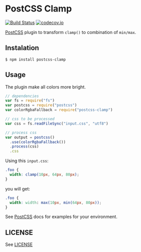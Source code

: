 # PostCSS Clamp
[![Build Status][ci-img]][ci] [![codecov.io][cov-img]][cov]

[PostCSS] plugin to transform `clamp()` to combination of `min/max`.

[PostCSS]:    https://github.com/postcss/postcss
[ci-img]:     https://travis-ci.org/polemius/postcss-clamp.svg
[ci]:         https://travis-ci.org/polemius/postcss-clamp
[cov-img]: https://codecov.io/github/polemius/postcss-clamp/coverage.svg?branch=master
[cov]:        https://codecov.io/github/polemius/postcss-clamp?branch=master


## Instalation

```
$ npm install postcss-clamp
```

## Usage

The plugin make all colors more bright.

```js
// dependencies
var fs = require("fs")
var postcss = require("postcss")
var colorRgbaFallback = require("postcss-clamp")

// css to be processed
var css = fs.readFileSync("input.css", "utf8")

// process css
var output = postcss()
  .use(colorRgbaFallback())
  .process(css)
  .css
```

Using this `input.css`:

```css
.foo {
  width: clamp(10px, 64px, 80px);
}
```

you will get:

```css
.foo {
  width: width: max(10px, min(64px, 80px));
}
```

See [PostCSS] docs for examples for your environment.

## LICENSE

See [LICENSE](LICENSE)

